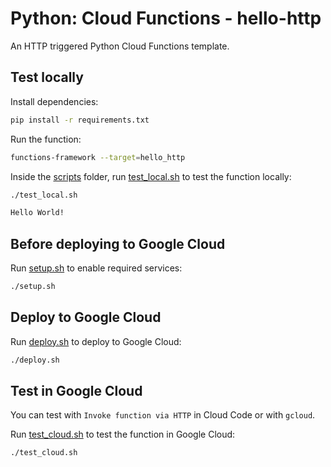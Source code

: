 # Python: Cloud Functions - hello-http

 An HTTP triggered Python Cloud Functions template.

## Test locally

Install dependencies:

```sh
pip install -r requirements.txt
```

Run the function:

```sh
functions-framework --target=hello_http
```

Inside the [scripts](scripts) folder, run [test_local.sh](scripts/test.sh) to
test the function locally:

```sh
./test_local.sh

Hello World!
```

## Before deploying to Google Cloud

Run [setup.sh](scripts/setup.sh) to enable required services:

```sh
./setup.sh
```

## Deploy to Google Cloud

Run [deploy.sh](scripts/deploy.sh) to deploy to Google Cloud:

```sh
./deploy.sh
```

## Test in Google Cloud

You can test with `Invoke function via HTTP` in Cloud Code or with `gcloud`.

Run [test_cloud.sh](scripts/test_cloud.sh) to test the function in Google Cloud:

```sh
./test_cloud.sh
```
